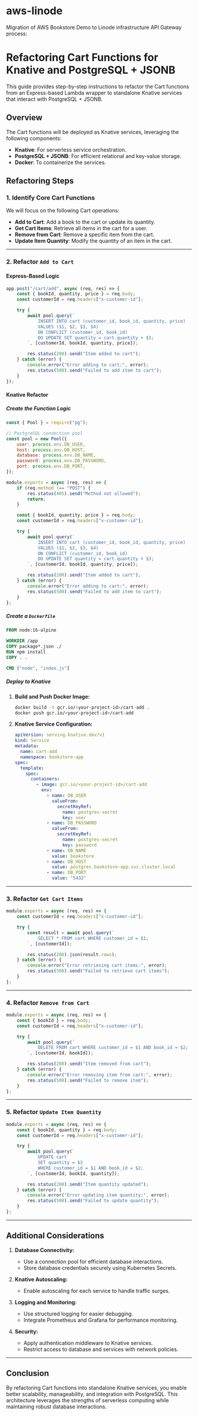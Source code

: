 # aws-linode
Migration of AWS Bookstore Demo to Linode infrastructure
API Gateway process:

# Refactoring Cart Functions for Knative and PostgreSQL + JSONB

This guide provides step-by-step instructions to refactor the Cart functions from an Express-based Lambda wrapper to standalone Knative services that interact with PostgreSQL + JSONB.

## Overview
The Cart functions will be deployed as Knative services, leveraging the following components:
- **Knative**: For serverless service orchestration.
- **PostgreSQL + JSONB**: For efficient relational and key-value storage.
- **Docker**: To containerize the services.

## Refactoring Steps

### 1. Identify Core Cart Functions
We will focus on the following Cart operations:
- **Add to Cart**: Add a book to the cart or update its quantity.
- **Get Cart Items**: Retrieve all items in the cart for a user.
- **Remove from Cart**: Remove a specific item from the cart.
- **Update Item Quantity**: Modify the quantity of an item in the cart.

---

### 2. Refactor `Add to Cart`
#### **Express-Based Logic**
```javascript
app.post("/cart/add", async (req, res) => {
    const { bookId, quantity, price } = req.body;
    const customerId = req.headers["x-customer-id"];

    try {
        await pool.query(`
            INSERT INTO cart (customer_id, book_id, quantity, price)
            VALUES ($1, $2, $3, $4)
            ON CONFLICT (customer_id, book_id)
            DO UPDATE SET quantity = cart.quantity + $3;
        `, [customerId, bookId, quantity, price]);

        res.status(200).send("Item added to cart");
    } catch (error) {
        console.error("Error adding to cart:", error);
        res.status(500).send("Failed to add item to cart");
    }
});
```

#### **Knative Refactor**
##### Create the Function Logic
```javascript
const { Pool } = require("pg");

// PostgreSQL connection pool
const pool = new Pool({
    user: process.env.DB_USER,
    host: process.env.DB_HOST,
    database: process.env.DB_NAME,
    password: process.env.DB_PASSWORD,
    port: process.env.DB_PORT,
});

module.exports = async (req, res) => {
    if (req.method !== "POST") {
        res.status(405).send("Method not allowed");
        return;
    }

    const { bookId, quantity, price } = req.body;
    const customerId = req.headers["x-customer-id"];

    try {
        await pool.query(`
            INSERT INTO cart (customer_id, book_id, quantity, price)
            VALUES ($1, $2, $3, $4)
            ON CONFLICT (customer_id, book_id)
            DO UPDATE SET quantity = cart.quantity + $3;
        `, [customerId, bookId, quantity, price]);

        res.status(200).send("Item added to cart");
    } catch (error) {
        console.error("Error adding to cart:", error);
        res.status(500).send("Failed to add item to cart");
    }
};
```

##### Create a `Dockerfile`
```dockerfile
FROM node:16-alpine

WORKDIR /app
COPY package*.json ./
RUN npm install
COPY . .

CMD ["node", "index.js"]
```

##### Deploy to Knative
1. **Build and Push Docker Image:**
   ```bash
   docker build -t gcr.io/<your-project-id>/cart-add .
   docker push gcr.io/<your-project-id>/cart-add
   ```

2. **Knative Service Configuration:**
   ```yaml
   apiVersion: serving.knative.dev/v1
   kind: Service
   metadata:
     name: cart-add
     namespace: bookstore-app
   spec:
     template:
       spec:
         containers:
           - image: gcr.io/<your-project-id>/cart-add
             env:
               - name: DB_USER
                 valueFrom:
                   secretKeyRef:
                     name: postgres-secret
                     key: user
               - name: DB_PASSWORD
                 valueFrom:
                   secretKeyRef:
                     name: postgres-secret
                     key: password
               - name: DB_NAME
                 value: bookstore
               - name: DB_HOST
                 value: postgres.bookstore-app.svc.cluster.local
               - name: DB_PORT
                 value: "5432"
   ```

---

### 3. Refactor `Get Cart Items`
```javascript
module.exports = async (req, res) => {
    const customerId = req.headers["x-customer-id"];

    try {
        const result = await pool.query(`
            SELECT * FROM cart WHERE customer_id = $1;
        `, [customerId]);

        res.status(200).json(result.rows);
    } catch (error) {
        console.error("Error retrieving cart items:", error);
        res.status(500).send("Failed to retrieve cart items");
    }
};
```

---

### 4. Refactor `Remove from Cart`
```javascript
module.exports = async (req, res) => {
    const { bookId } = req.body;
    const customerId = req.headers["x-customer-id"];

    try {
        await pool.query(`
            DELETE FROM cart WHERE customer_id = $1 AND book_id = $2;
        `, [customerId, bookId]);

        res.status(200).send("Item removed from cart");
    } catch (error) {
        console.error("Error removing item from cart:", error);
        res.status(500).send("Failed to remove item");
    }
};
```

---

### 5. Refactor `Update Item Quantity`
```javascript
module.exports = async (req, res) => {
    const { bookId, quantity } = req.body;
    const customerId = req.headers["x-customer-id"];

    try {
        await pool.query(`
            UPDATE cart
            SET quantity = $3
            WHERE customer_id = $1 AND book_id = $2;
        `, [customerId, bookId, quantity]);

        res.status(200).send("Item quantity updated");
    } catch (error) {
        console.error("Error updating item quantity:", error);
        res.status(500).send("Failed to update quantity");
    }
};
```

---

## Additional Considerations
1. **Database Connectivity:**
   - Use a connection pool for efficient database interactions.
   - Store database credentials securely using Kubernetes Secrets.

2. **Knative Autoscaling:**
   - Enable autoscaling for each service to handle traffic surges.

3. **Logging and Monitoring:**
   - Use structured logging for easier debugging.
   - Integrate Prometheus and Grafana for performance monitoring.

4. **Security:**
   - Apply authentication middleware to Knative services.
   - Restrict access to database and services with network policies.

---

## Conclusion
By refactoring Cart functions into standalone Knative services, you enable better scalability, manageability, and integration with PostgreSQL. This architecture leverages the strengths of serverless computing while maintaining robust database interactions.

